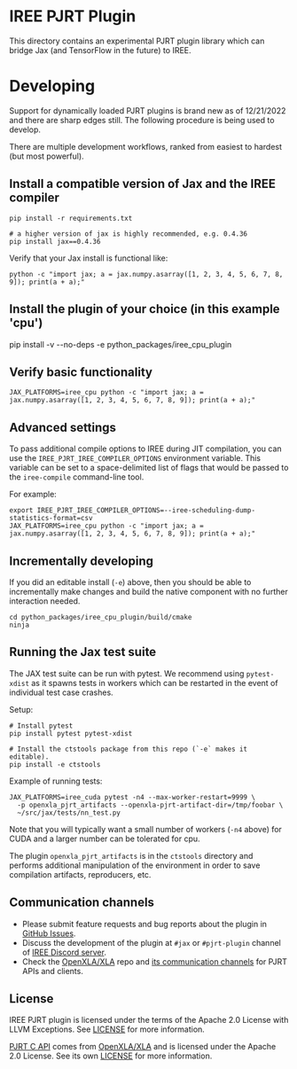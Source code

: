 # IREE PJRT Plugin

This directory contains an experimental PJRT plugin library which can bridge
Jax (and TensorFlow in the future) to IREE.

# Developing

Support for dynamically loaded PJRT plugins is brand new as of 12/21/2022 and
there are sharp edges still. The following procedure is being used to develop.

There are multiple development workflows, ranked from easiest to hardest (but
most powerful).

## Install a compatible version of Jax and the IREE compiler

```shell
pip install -r requirements.txt

# a higher version of jax is highly recommended, e.g. 0.4.36
pip install jax==0.4.36
```

Verify that your Jax install is functional like:

```shell
python -c "import jax; a = jax.numpy.asarray([1, 2, 3, 4, 5, 6, 7, 8, 9]); print(a + a);"
```

## Install the plugin of your choice (in this example 'cpu')

pip install -v --no-deps -e python_packages/iree_cpu_plugin

## Verify basic functionality

```shell
JAX_PLATFORMS=iree_cpu python -c "import jax; a = jax.numpy.asarray([1, 2, 3, 4, 5, 6, 7, 8, 9]); print(a + a);"
```

## Advanced settings

To pass additional compile options to IREE during JIT compilation, you can use
the `IREE_PJRT_IREE_COMPILER_OPTIONS` environment variable. This variable can
be set to a space-delimited list of flags that would be passed to the
`iree-compile` command-line tool.

For example:
```shell
export IREE_PJRT_IREE_COMPILER_OPTIONS=--iree-scheduling-dump-statistics-format=csv
JAX_PLATFORMS=iree_cpu python -c "import jax; a = jax.numpy.asarray([1, 2, 3, 4, 5, 6, 7, 8, 9]); print(a + a);"
```

## Incrementally developing

If you did an editable install (`-e`) above, then you should be able to incrementally
make changes and build the native component with no further interaction needed.

```shell
cd python_packages/iree_cpu_plugin/build/cmake
ninja
```

## Running the Jax test suite

The JAX test suite can be run with pytest. We recommend using `pytest-xdist`
as it spawns tests in workers which can be restarted in the event of individual
test case crashes.

Setup:

```
# Install pytest
pip install pytest pytest-xdist

# Install the ctstools package from this repo (`-e` makes it editable).
pip install -e ctstools
```

Example of running tests:

```
JAX_PLATFORMS=iree_cuda pytest -n4 --max-worker-restart=9999 \
  -p openxla_pjrt_artifacts --openxla-pjrt-artifact-dir=/tmp/foobar \
  ~/src/jax/tests/nn_test.py
```

Note that you will typically want a small number of workers (`-n4` above) for
CUDA and a larger number can be tolerated for cpu.

The plugin `openxla_pjrt_artifacts` is in the `ctstools` directory and
performs additional manipulation of the environment in order to save
compilation artifacts, reproducers, etc.

## Communication channels

* Please submit feature requests and bug reports about the plugin in [GitHub Issues](https://github.com/iree-org/iree/issues).
* Discuss the development of the plugin at `#jax` or `#pjrt-plugin` channel of [IREE Discord server](https://discord.gg/wEWh6Z9nMU).
* Check the [OpenXLA/XLA](https://github.com/openxla/xla) repo and [its communication channels](https://github.com/openxla/community?tab=readme-ov-file#communication-channels) for PJRT APIs and clients.

## License

IREE PJRT plugin is licensed under the terms of the Apache 2.0 License with
LLVM Exceptions. See [LICENSE](../../LICENSE) for more information.

[PJRT C API](./third_party/pjrt_c_api) comes from
[OpenXLA/XLA](https://github.com/openxla/xla) and is licensed under
the Apache 2.0 License. See its own [LICENSE](./third_party/pjrt_c_api/LICENSE) for more information.
